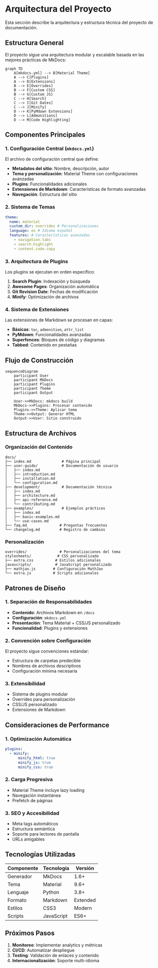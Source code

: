 # Arquitectura del Proyecto

Esta sección describe la arquitectura y estructura técnica del proyecto de documentación.

## Estructura General

El proyecto sigue una arquitectura modular y escalable basada en las mejores prácticas de MkDocs:

```mermaid
graph TD
    A[mkdocs.yml] --> B[Material Theme]
    A --> C[Plugins]
    A --> D[Extensions]
    B --> E[Overrides]
    B --> F[Custom CSS]
    B --> G[Custom JS]
    C --> H[Search]
    C --> I[Git Dates]
    C --> J[Minify]
    D --> K[PyMdown Extensions]
    D --> L[Admonitions]
    D --> M[Code Highlighting]
```

## Componentes Principales

### 1. Configuración Central (`mkdocs.yml`)

El archivo de configuración central que define:

- **Metadatos del sitio**: Nombre, descripción, autor
- **Tema y personalización**: Material Theme con configuraciones avanzadas
- **Plugins**: Funcionalidades adicionales
- **Extensiones de Markdown**: Características de formato avanzadas
- **Navegación**: Estructura del sitio

### 2. Sistema de Temas

```yaml
theme:
  name: material
  custom_dir: overrides # Personalizaciones
  language: es # Idioma español
  features: # Características avanzadas
    - navigation.tabs
    - search.highlight
    - content.code.copy
```

### 3. Arquitectura de Plugins

Los plugins se ejecutan en orden específico:

1. **Search Plugin**: Indexación y búsqueda
2. **Awesome Pages**: Organización automática
3. **Git Revision Date**: Fechas de modificación
4. **Minify**: Optimización de archivos

### 4. Sistema de Extensiones

Las extensiones de Markdown se procesan en capas:

- **Básicas**: `toc`, `admonition`, `attr_list`
- **PyMdown**: Funcionalidades avanzadas
- **Superfences**: Bloques de código y diagramas
- **Tabbed**: Contenido en pestañas

## Flujo de Construcción

```mermaid
sequenceDiagram
    participant User
    participant MkDocs
    participant Plugins
    participant Theme
    participant Output

    User->>MkDocs: mkdocs build
    MkDocs->>Plugins: Procesar contenido
    Plugins->>Theme: Aplicar tema
    Theme->>Output: Generar HTML
    Output->>User: Sitio construido
```

## Estructura de Archivos

### Organización del Contenido

```
docs/
├── index.md              # Página principal
├── user-guide/           # Documentación de usuario
│   ├── index.md
│   ├── introduction.md
│   ├── installation.md
│   └── configuration.md
├── development/          # Documentación técnica
│   ├── index.md
│   ├── architecture.md
│   ├── api-reference.md
│   └── contributing.md
├── examples/             # Ejemplos prácticos
│   ├── index.md
│   ├── basic-examples.md
│   └── use-cases.md
├── faq.md               # Preguntas frecuentes
└── changelog.md         # Registro de cambios
```

### Personalización

```
overrides/               # Personalizaciones del tema
stylesheets/            # CSS personalizado
├── extra.css          # Estilos adicionales
javascripts/           # JavaScript personalizado
├── mathjax.js        # Configuración MathJax
└── extra.js          # Scripts adicionales
```

## Patrones de Diseño

### 1. Separación de Responsabilidades

- **Contenido**: Archivos Markdown en `/docs`
- **Configuración**: `mkdocs.yml`
- **Presentación**: Tema Material + CSS/JS personalizado
- **Funcionalidad**: Plugins y extensiones

### 2. Convención sobre Configuración

El proyecto sigue convenciones estándar:

- Estructura de carpetas predecible
- Nombres de archivos descriptivos
- Configuración mínima necesaria

### 3. Extensibilidad

- Sistema de plugins modular
- Overrides para personalización
- CSS/JS personalizado
- Extensiones de Markdown

## Consideraciones de Performance

### 1. Optimización Automática

```yaml
plugins:
  - minify:
      minify_html: true
      minify_js: true
      minify_css: true
```

### 2. Carga Progresiva

- Material Theme incluye lazy loading
- Navegación instantánea
- Prefetch de páginas

### 3. SEO y Accesibilidad

- Meta tags automáticos
- Estructura semántica
- Soporte para lectores de pantalla
- URLs amigables

## Tecnologías Utilizadas

| Componente | Tecnología | Versión  |
| ---------- | ---------- | -------- |
| Generador  | MkDocs     | 1.6+     |
| Tema       | Material   | 9.6+     |
| Lenguaje   | Python     | 3.8+     |
| Formato    | Markdown   | Extended |
| Estilos    | CSS3       | Modern   |
| Scripts    | JavaScript | ES6+     |

## Próximos Pasos

1. **Monitoreo**: Implementar analytics y métricas
2. **CI/CD**: Automatizar despliegue
3. **Testing**: Validación de enlaces y contenido
4. **Internacionalización**: Soporte multi-idioma
